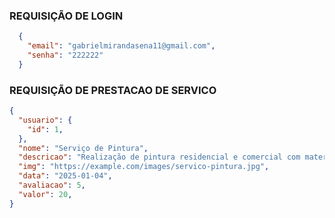 ### REQUISIÇÃO DE LOGIN
```json
  {
    "email": "gabrielmirandasena11@gmail.com",
    "senha": "222222"
  }
```

### REQUISIÇÃO DE PRESTACAO DE SERVICO

```json
{
  "usuario": {
    "id": 1,
  },
  "nome": "Serviço de Pintura",
  "descricao": "Realização de pintura residencial e comercial com materiais de alta qualidade.",
  "img": "https://example.com/images/servico-pintura.jpg",
  "data": "2025-01-04",
  "avaliacao": 5,
  "valor": 20,
}

```